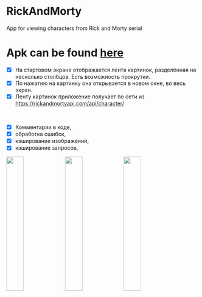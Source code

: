 # RickAndMorty
App for viewing characters from Rick and Morty serial

# Apk can be found [here](https://drive.google.com/open?id=1JcCPBvyuvlYJfFaqQ5ytEboDWnwikcNF)

- [x] На стартовом экране отображается лента картинок, разделённая на несколько столбцов. Есть возможность прокрутки.
- [x] По нажатию на картинку она открывается в новом окне, во весь экран.
- [x] Ленту картинок приложение получает по сети из https://rickandmortyapi.com/api/character/

</br>

- [x] Комментарии в коде,
- [x] обработка ошибок,
- [x] кэширование изображений,
- [x] кэширование запросов,

<a href="translate"><img src="https://drive.google.com/open?id=1YoSzQjJVe_ZIUgaXUGz1YVWWl5kB_OTI" align="left" height="30%" width="30%" ></a>

<a href="history"><img src="https://drive.google.com/open?id=1oEqWG6u2zxT2QZr9WMi5ddVxykX5SreD" align="left" height="30%" width="30%" ></a>

<a href="favorites"><img src="https://drive.google.com/open?id=1phdLXnYCXPhAUzppuQ_bKDVoxWVfPB6Q" align="left" height="30%" width="30%" ></a>